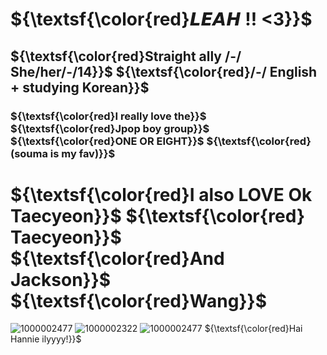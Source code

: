 # ${\textsf{\color{red}𝙇𝙀𝘼𝙃 !! <3}}$
## ${\textsf{\color{red}Straight ally /-/ She/her/-/14}}$ ${\textsf{\color{red}/-/ English + studying Korean}}$
### ${\textsf{\color{red}I really love the}}$ ${\textsf{\color{red}Jpop boy group}}$ ${\textsf{\color{red}ONE OR EIGHT}}$ ${\textsf{\color{red}(souma is my fav)}}$ 
# ${\textsf{\color{red}I also LOVE Ok Taecyeon}}$ ${\textsf{\color{red} Taecyeon}}$ ${\textsf{\color{red}And Jackson}}$ ${\textsf{\color{red}Wang}}$




![1000002477](https://github.com/user-attachments/assets/2410c24a-89c0-4a4b-988d-5af91ab81f36)
![1000002322](https://github.com/user-attachments/assets/89aed1c2-a945-4cea-8e1f-e47c4c8be85e)
![1000002477](https://github.com/user-attachments/assets/a07cc8b0-9080-4c30-ac7f-ba7fe710f20e)
${\textsf{\color{red}Hai Hannie ilyyyy!}}$
